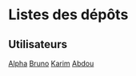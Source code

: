 # Listes des dépôts

## Utilisateurs
[Alpha](https://github.com/alphadiallo66)
[Bruno](https://github.com/BrunoDefalque)
[Karim](https://github.com/KarimUchiwa)
[Abdou](https://github.com/rahimsow1030)